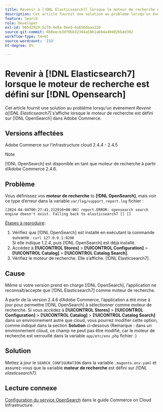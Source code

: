 ```yaml
---
title: Revenir à [!DNL Elasticsearch7] lorsque le moteur de recherche est défini sur [!DNL Opensearch]
description: Cet article fournit une solution au problème lorsqu’un événement *Revenir à [!DNL Elasticsearch7]* error occurs when the search engine is set to [!DNL OpenSearch] dans Adobe Commerce.
feature: Search
role: Developer
exl-id: 965d2929-5cf0-4e0a-9eed-6a656daaa120
source-git-commit: 6b8eecb3df0bb32344a5861a604a40402bb4d392
workflow-type: tm+mt
source-wordcount: '233'
ht-degree: 0%

---
```


# Revenir à [!DNL Elasticsearch7] lorsque le moteur de recherche est défini sur [!DNL Opensearch]

Cet article fournit une solution au problème lorsqu’un événement *Revenir à[!DNL Elasticsearch7]* s’affiche lorsque le moteur de recherche est défini sur [!DNL OpenSearch] dans Adobe Commerce.

## Versions affectées

Adobe Commerce sur l’infrastructure cloud 2.4.4 - 2.4.5

>[!NOTE]
>
>[!DNL OpenSearch] est disponible en tant que moteur de recherche à partir d’Adobe Commerce 2.4.6.

## Problème

Vous définissez vos **moteur de recherche** to **[!DNL OpenSearch]**, mais voir ce type d’erreur dans la variable `var/log/support_report.log` fichier :

```[2024-04-04T00:27:41.212916+00:00] report.ERROR: opensearch search engine doesn't exist. Falling back to elasticsearch7 [] []```

<u>Étapes à reproduire</u>:

1. Vérifiez que [!DNL OpenSearch] est installé en exécutant la commande suivante : `curl 127.0.0.1:9200`<br>
Si elle indique *1.2.4*, puis [!DNL OpenSearch] est déjà installé.
1. Accédez à **[!UICONTROL Stores]** > **[!UICONTROL Configuration]** > **[!UICONTROL Catalog]** > **[!UICONTROL Catalog Search]**.
1. Vérifiez le moteur de recherche. Elle s’affiche. [!DNL Elasticsearch7].

## Cause

Même si votre version prend en charge [!DNL OpenSearch], l’application ne reconnaît/accepte que [!DNL Elasticsearch7] comme moteur de recherche.

À partir de la version 2.4.6 d’Adobe Commerce, l’application a été mise à jour pour permettre [!DNL OpenSearch] à sélectionner comme moteur de recherche.
Si vous accédez à **[!UICONTROL Stores]** > **[!UICONTROL Configuration]** > **[!UICONTROL Catalog]** > **[!UICONTROL Catalog Search]** dans un environnement autre que cloud, vous pourrez modifier cette option, comme indiqué dans la section **Solution** ci-dessous
(Remarque : dans un environnement cloud, ce champ ne peut pas être modifié, car le moteur de recherche est verrouillé dans la variable `app/etc/env.php` fichier .)

## Solution

Mettez à jour le `SEARCH_CONFIGURATION` dans la variable `.magento.env.yaml` et assurez-vous que la variable **moteur de recherche** est défini sur *[!DNL elasticsearch7]*.

## Lecture connexe

[Configuration du service OpenSearch](https://experienceleague.adobe.com/docs/commerce-cloud-service/user-guide/configure/service/opensearch.html) dans le guide Commerce on Cloud Infrastructure.
